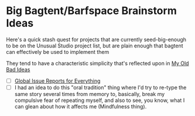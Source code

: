 # Big Bagtent/Barfspace Brainstorm Ideas

Here's a quick stash quest for projects that are currently seed-big-enough to be on the Unusual Studio project list, but are plain enough that bagtent can effectively be used to implement them

They tend to have a characteristic simplicity that's reflected upon in [My Old Bad Ideas][]

- [ ] [Global Issue Reports for Everything][tracker]
- [ ] I had an idea to do this "oral tradition" thing where I'd try to re-type the same story several times from memory to, basically, break my compulsive fear of repeating myself, and also to see, you know, what I can glean about how it affects me (Mindfulness thing).

[tracker]: 1305adb9-59a7-4179-a9fe-0ddedd802034.md
[My Old Bad Ideas]: f3f3d6ba-6342-415a-9f3b-ab4f1d75a692.md

